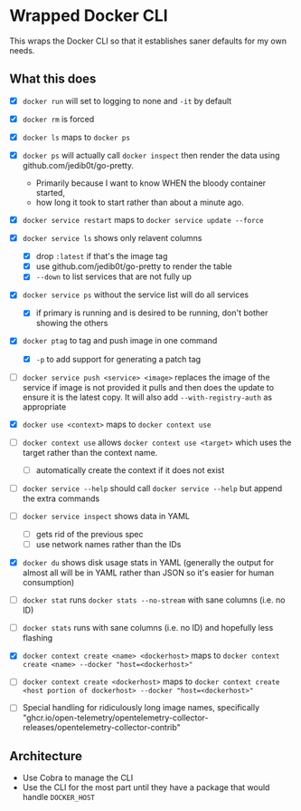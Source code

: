 # Wrapped Docker CLI

This wraps the Docker CLI so that it establishes saner defaults for my own needs.

## What this does

- [x] `docker run` will set to logging to none and `-it` by default

- [x] `docker rm` is forced
- [x] `docker ls` maps to `docker ps`
- [x] `docker ps` will actually call `docker inspect` then render the data using github.com/jedib0t/go-pretty.
  - Primarily because I want to know WHEN the bloody container started,
  - how long it took to start rather than about a minute ago.
- [x] `docker service restart` maps to `docker service update --force`
- [x] `docker service ls` shows only relavent columns
  - [x] drop `:latest` if that's the image tag
  - [x] use github.com/jedib0t/go-pretty to render the table
  - [x] `--down` to list services that are not fully up
- [x] `docker service ps` without the service list will do all services
  - [x] if primary is running and is desired to be running, don't bother showing the others
- [x] `docker ptag` to tag and push image in one command

  - [x] `-p` to add support for generating a patch tag

- [ ] `docker service push <service> <image>` replaces the image of the service if image is not provided it pulls and then does the update to ensure it is the latest copy. It will also add `--with-registry-auth` as appropriate

- [x] `docker use <context>` maps to `docker context use`
- [ ] `docker context use` allows `docker context use <target>` which uses the target rather than the context name.
  - [ ] automatically create the context if it does not exist
- [ ] `docker service --help` should call `docker service --help` but append the extra commands
- [ ] `docker service inspect` shows data in YAML
  - [ ] gets rid of the previous spec
  - [ ] use network names rather than the IDs
- [x] `docker du` shows disk usage stats in YAML (generally the output for almost all will be in YAML rather than JSON so it's easier for human consumption)
- [ ] `docker stat` runs `docker stats --no-stream` with sane columns (i.e. no ID)
- [ ] `docker stats` runs with sane columns (i.e. no ID) and hopefully less flashing
- [x] `docker context create <name> <dockerhost>` maps to `docker context create <name> --docker "host=<dockerhost>"`
- [ ] `docker context create <dockerhost>` maps to `docker context create <host portion of dockerhost> --docker "host=<dockerhost>"`
- [ ] Special handling for ridiculously long image names, specifically "ghcr.io/open-telemetry/opentelemetry-collector-releases/opentelemetry-collector-contrib"
## Architecture

- Use Cobra to manage the CLI
- Use the CLI for the most part until they have a package that would handle `DOCKER_HOST`
